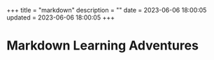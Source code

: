 +++
title = "markdown"
description = ""
date = 2023-06-06 18:00:05
updated = 2023-06-06 18:00:05
+++

# Markdown Learning Adventures